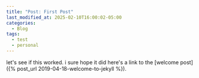 ```yaml
---
title: "Post: First Post"
last_modified_at: 2025-02-10T16:00:02-05:00
categories:
  - Blog
tags:
  - test
  - personal
---
```


let's see if this worked. i sure hope it did
here's a link to the [welcome post]({% post_url 2019-04-18-welcome-to-jekyll %}).